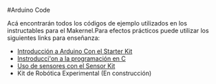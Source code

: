 #Arduino Code

Acá encontrarán todos los códigos de ejemplo utilizados en los instructables para el Makernel.Para efectos prácticos puede utilizar los siguientes links para enseñanza:

* [Introducción a Arduino Con el Starter Kit](http://www.instructables.com/id/CRCibernetica-Kit/)
* [Instroducci'on a la programación en C](http://www.instructables.com/id/Programaci%C3%B3n-C-En-Arduino/)
* [Uso de sensores con el Sensor Kit](http://www.instructables.com/id/Inventoria-Sensor-Kit/)
* Kit de Robótica Experimental (En construcción)
